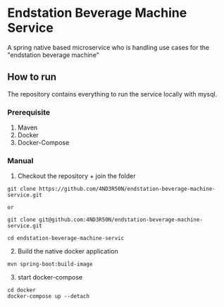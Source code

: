 # Endstation Beverage Machine Service
A spring native based microservice who is handling use cases for the "endstation beverage machine"

## How to run
The repository contains everything to run the service locally with mysql.

### Prerequisite
1. Maven
2. Docker
3. Docker-Compose
### Manual
1. Checkout the repository + join the folder
```commandline
git clone https://github.com/4ND3R50N/endstation-beverage-machine-service.git

or

git clone git@github.com:4ND3R50N/endstation-beverage-machine-service.git

cd endstation-beverage-machine-servic
```
2. Build the native docker application
```commandline
mvn spring-boot:build-image
```
3. start docker-compose
```commandline
cd docker
docker-compose up --detach
```